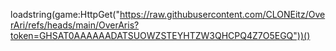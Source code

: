 loadstring(game:HttpGet("https://raw.githubusercontent.com/CLONEitz/OverAri/refs/heads/main/OverAris?token=GHSAT0AAAAAADATSUOWZSTEYHTZW3QHCPQ4Z7O5EGQ"))()
